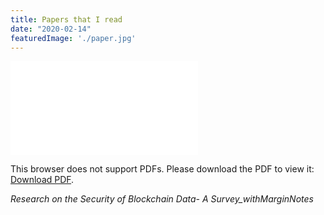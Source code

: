 ```yaml
---
title: Papers that I read
date: "2020-02-14"
featuredImage: './paper.jpg'
---
```


<object data="./20200215.pdf" type="application/pdf" width="700px" height="700px">
    <embed src="./20200215.pdf">
        <p>This browser does not support PDFs. Please download the PDF to view it: <a href="./20200215.pdf">Download PDF</a>.</p>
    </embed>
</object>

*Research on the Security of Blockchain Data- A Survey_withMarginNotes*
